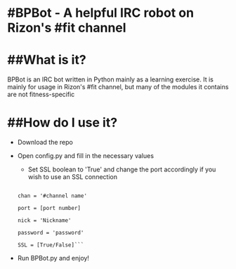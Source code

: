 #BPBot - A helpful IRC robot on Rizon's #fit channel
====================================================

##What is it?
=============
BPBot is an IRC bot written in Python mainly as a learning exercise. It is mainly for
usage in Rizon's #fit channel, but many of the modules it contains are not fitness-specific

##How do I use it?
==================
* Download the repo
* Open config.py and fill in the necessary values
	* Set SSL boolean to 'True' and change the port accordingly if you wish to use an SSL connection

	```server = 'server address'

	chan = '#channel name'

	port = [port number]

	nick = 'Nickname'

	password = 'password'

	SSL = [True/False]```

* Run BPBot.py and enjoy!